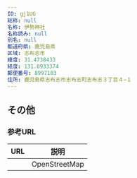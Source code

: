 ```yaml
---
ID: gj1UG
総称: null
名称: 伊勢神社
名称読み: null
別名: null
都道府県: 鹿児島県
区域: 志布志市
緯度: 31.4738433
経度: 131.0933374
郵便番号: 8997103
住所: 鹿児島県志布志市志布志町志布志３丁目４−１
---
```


## その他

### 参考URL

| URL | 説明          |
| --- | ------------- |
|     | OpenStreetMap |
